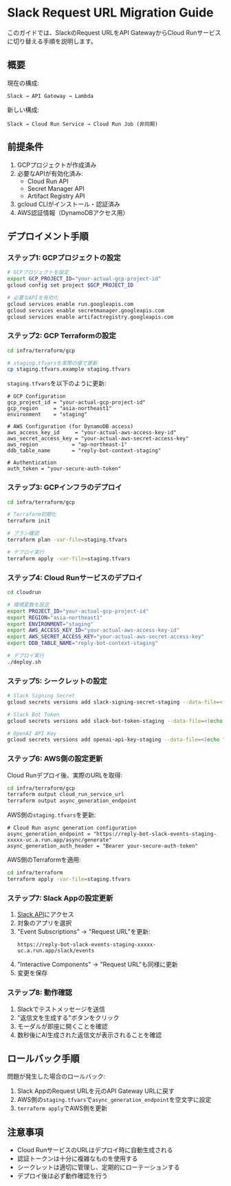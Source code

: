 # Slack Request URL Migration Guide

このガイドでは、SlackのRequest URLをAPI GatewayからCloud Runサービスに切り替える手順を説明します。

## 概要

現在の構成:
```
Slack → API Gateway → Lambda
```

新しい構成:
```
Slack → Cloud Run Service → Cloud Run Job (非同期)
```

## 前提条件

1. GCPプロジェクトが作成済み
2. 必要なAPIが有効化済み:
   - Cloud Run API
   - Secret Manager API
   - Artifact Registry API
3. gcloud CLIがインストール・認証済み
4. AWS認証情報（DynamoDBアクセス用）

## デプロイメント手順

### ステップ1: GCPプロジェクトの設定

```bash
# GCPプロジェクトを設定
export GCP_PROJECT_ID="your-actual-gcp-project-id"
gcloud config set project $GCP_PROJECT_ID

# 必要なAPIを有効化
gcloud services enable run.googleapis.com
gcloud services enable secretmanager.googleapis.com
gcloud services enable artifactregistry.googleapis.com
```

### ステップ2: GCP Terraformの設定

```bash
cd infra/terraform/gcp

# staging.tfvarsを実際の値で更新
cp staging.tfvars.example staging.tfvars
```

`staging.tfvars`を以下のように更新:
```hcl
# GCP Configuration
gcp_project_id = "your-actual-gcp-project-id"
gcp_region     = "asia-northeast1"
environment    = "staging"

# AWS Configuration (for DynamoDB access)
aws_access_key_id     = "your-actual-aws-access-key-id"
aws_secret_access_key = "your-actual-aws-secret-access-key"
aws_region           = "ap-northeast-1"
ddb_table_name       = "reply-bot-context-staging"

# Authentication
auth_token = "your-secure-auth-token"
```

### ステップ3: GCPインフラのデプロイ

```bash
cd infra/terraform/gcp

# Terraform初期化
terraform init

# プラン確認
terraform plan -var-file=staging.tfvars

# デプロイ実行
terraform apply -var-file=staging.tfvars
```

### ステップ4: Cloud Runサービスのデプロイ

```bash
cd cloudrun

# 環境変数を設定
export PROJECT_ID="your-actual-gcp-project-id"
export REGION="asia-northeast1"
export ENVIRONMENT="staging"
export AWS_ACCESS_KEY_ID="your-actual-aws-access-key-id"
export AWS_SECRET_ACCESS_KEY="your-actual-aws-secret-access-key"
export DDB_TABLE_NAME="reply-bot-context-staging"

# デプロイ実行
./deploy.sh
```

### ステップ5: シークレットの設定

```bash
# Slack Signing Secret
gcloud secrets versions add slack-signing-secret-staging --data-file=<(echo "your-slack-signing-secret")

# Slack Bot Token
gcloud secrets versions add slack-bot-token-staging --data-file=<(echo "your-slack-bot-token")

# OpenAI API Key
gcloud secrets versions add openai-api-key-staging --data-file=<(echo "your-openai-api-key")
```

### ステップ6: AWS側の設定更新

Cloud Runデプロイ後、実際のURLを取得:

```bash
cd infra/terraform/gcp
terraform output cloud_run_service_url
terraform output async_generation_endpoint
```

AWS側の`staging.tfvars`を更新:

```hcl
# Cloud Run async generation configuration
async_generation_endpoint = "https://reply-bot-slack-events-staging-xxxxx-uc.a.run.app/async/generate"
async_generation_auth_header = "Bearer your-secure-auth-token"
```

AWS側のTerraformを適用:

```bash
cd infra/terraform
terraform apply -var-file=staging.tfvars
```

### ステップ7: Slack Appの設定更新

1. [Slack API](https://api.slack.com/apps)にアクセス
2. 対象のアプリを選択
3. "Event Subscriptions" → "Request URL"を更新:
   ```
   https://reply-bot-slack-events-staging-xxxxx-uc.a.run.app/slack/events
   ```
4. "Interactive Components" → "Request URL"も同様に更新
5. 変更を保存

### ステップ8: 動作確認

1. Slackでテストメッセージを送信
2. "返信文を生成する"ボタンをクリック
3. モーダルが即座に開くことを確認
4. 数秒後にAI生成された返信文が表示されることを確認

## ロールバック手順

問題が発生した場合のロールバック:

1. Slack AppのRequest URLを元のAPI Gateway URLに戻す
2. AWS側の`staging.tfvars`で`async_generation_endpoint`を空文字に設定
3. `terraform apply`でAWS側を更新

## 注意事項

- Cloud RunサービスのURLはデプロイ時に自動生成される
- 認証トークンは十分に複雑なものを使用する
- シークレットは適切に管理し、定期的にローテーションする
- デプロイ後は必ず動作確認を行う
